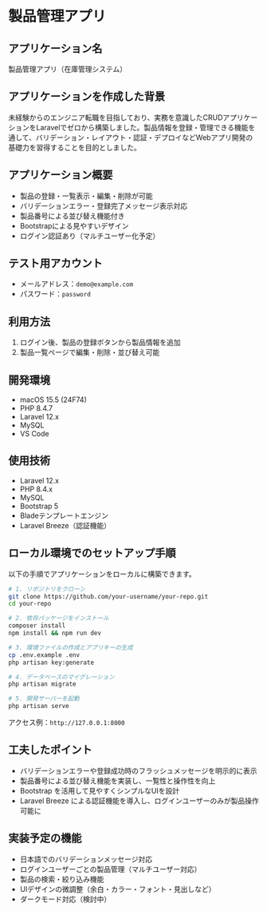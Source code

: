 # 製品管理アプリ

## アプリケーション名
製品管理アプリ（在庫管理システム）

## アプリケーションを作成した背景
未経験からのエンジニア転職を目指しており、実務を意識したCRUDアプリケーションをLaravelでゼロから構築しました。製品情報を登録・管理できる機能を通して、バリデーション・レイアウト・認証・デプロイなどWebアプリ開発の基礎力を習得することを目的としました。

## アプリケーション概要
- 製品の登録・一覧表示・編集・削除が可能
- バリデーションエラー・登録完了メッセージ表示対応
- 製品番号による並び替え機能付き
- Bootstrapによる見やすいデザイン
- ログイン認証あり（マルチユーザー化予定）

## テスト用アカウント
- メールアドレス：`demo@example.com`  
- パスワード：`password`

## 利用方法
1. ログイン後、製品の登録ボタンから製品情報を追加
2. 製品一覧ページで編集・削除・並び替え可能

## 開発環境
- macOS 15.5 (24F74)
- PHP 8.4.7
- Laravel 12.x
- MySQL
- VS Code

## 使用技術
- Laravel 12.x
- PHP 8.4.x
- MySQL
- Bootstrap 5
- Bladeテンプレートエンジン
- Laravel Breeze（認証機能）

## ローカル環境でのセットアップ手順

以下の手順でアプリケーションをローカルに構築できます。

```bash
# 1. リポジトリをクローン
git clone https://github.com/your-username/your-repo.git
cd your-repo

# 2. 依存パッケージをインストール
composer install
npm install && npm run dev

# 3. 環境ファイルの作成とアプリキーの生成
cp .env.example .env
php artisan key:generate

# 4. データベースのマイグレーション
php artisan migrate

# 5. 開発サーバーを起動
php artisan serve
```

アクセス例：`http://127.0.0.1:8000`

## 工夫したポイント
- バリデーションエラーや登録成功時のフラッシュメッセージを明示的に表示
- 製品番号による並び替え機能を実装し、一覧性と操作性を向上
- Bootstrap を活用して見やすくシンプルなUIを設計
- Laravel Breeze による認証機能を導入し、ログインユーザーのみが製品操作可能に

## 実装予定の機能
- 日本語でのバリデーションメッセージ対応
- ログインユーザーごとの製品管理（マルチユーザー対応）
- 製品の検索・絞り込み機能
- UIデザインの微調整（余白・カラー・フォント・見出しなど）
- ダークモード対応（検討中）
